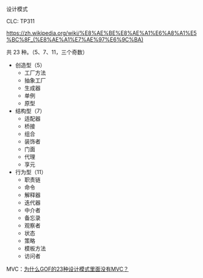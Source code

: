 设计模式

CLC: TP311

https://zh.wikipedia.org/wiki/%E8%AE%BE%E8%AE%A1%E6%A8%A1%E5%BC%8F_(%E8%AE%A1%E7%AE%97%E6%9C%BA)

共 23 种。（5、7、11，三个奇数）

- 创造型（5）
    - 工厂方法
    - 抽象工厂
    - 生成器
    - 单例
    - 原型
- 结构型（7）
    - 适配器
    - 桥接
    - 组合
    - 装饰者
    - 门面
    - 代理
    - 享元
- 行为型（11）
    - 职责链
    - 命令
    - 解释器
    - 迭代器
    - 中介者
    - 备忘录
    - 观察者
    - 状态
    - 策略
    - 模板方法
    - 访问者

MVC：[为什么GOF的23种设计模式里面没有MVC？](https://blog.csdn.net/baoaoba9317/article/details/101509636)